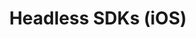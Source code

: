 ---
title: Headless SDKs (iOS)
excerpt: ''
deprecated: false
hidden: false
metadata:
  title: ''
  description: ''
  robots: index
next:
  description: ''
---